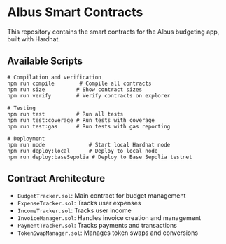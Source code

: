 # Albus Smart Contracts

This repository contains the smart contracts for the Albus budgeting app, built with Hardhat.

## Available Scripts

```shell
# Compilation and verification
npm run compile        # Compile all contracts
npm run size          # Show contract sizes
npm run verify        # Verify contracts on explorer

# Testing
npm run test          # Run all tests
npm run test:coverage # Run tests with coverage
npm run test:gas      # Run tests with gas reporting

# Deployment
npm run node              # Start local Hardhat node
npm run deploy:local      # Deploy to local node
npm run deploy:baseSepolia # Deploy to Base Sepolia testnet
```

## Contract Architecture

- `BudgetTracker.sol`: Main contract for budget management
- `ExpenseTracker.sol`: Tracks user expenses
- `IncomeTracker.sol`: Tracks user income
- `InvoiceManager.sol`: Handles invoice creation and management
- `PaymentTracker.sol`: Tracks payments and transactions
- `TokenSwapManager.sol`: Manages token swaps and conversions
